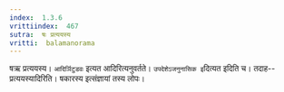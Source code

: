 ```yaml
---
index:  1.3.6
vrittiindex:  467
sutra:  षः प्रत्ययस्य
vritti:  balamanorama 
---
```


षऋ प्रत्ययस्य। `आदिर्ञिटुडवः` इत्यत आदिरित्यनुवर्तते। `उपदेशेऽजनुनासिक इ`दित्यत इदिति च। तदाह--प्रत्ययस्यादिरिति। षकारस्य इत्संज्ञायां तस्य लोपः। 

